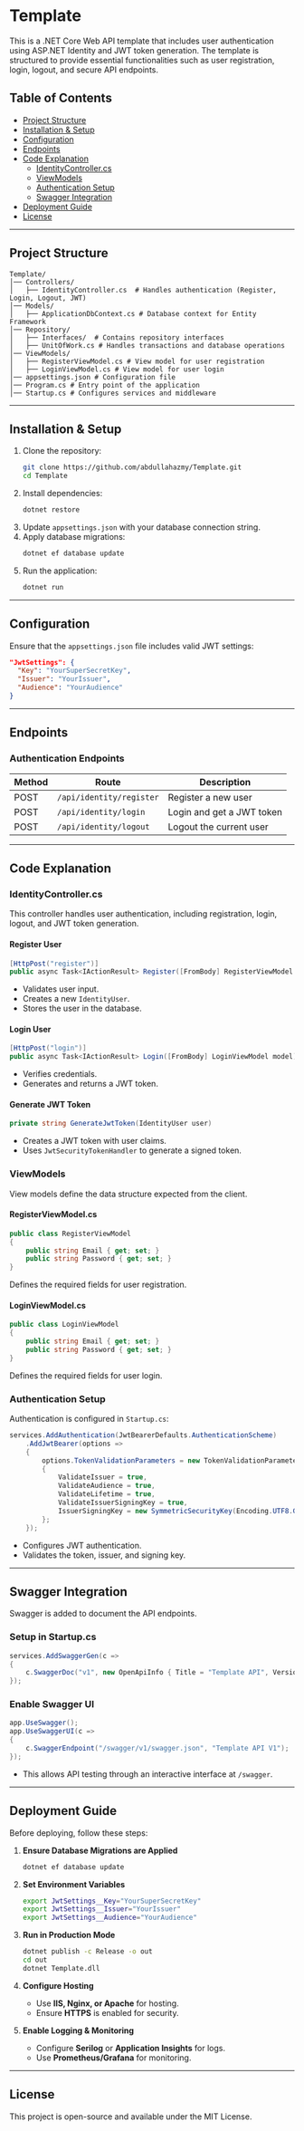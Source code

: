 # Template

This is a .NET Core Web API template that includes user authentication using ASP.NET Identity and JWT token generation. The template is structured to provide essential functionalities such as user registration, login, logout, and secure API endpoints.

## Table of Contents
- [Project Structure](#project-structure)
- [Installation & Setup](#installation--setup)
- [Configuration](#configuration)
- [Endpoints](#endpoints)
- [Code Explanation](#code-explanation)
  - [IdentityController.cs](#identitycontrollercs)
  - [ViewModels](#viewmodels)
  - [Authentication Setup](#authentication-setup)
  - [Swagger Integration](#swagger-integration)
- [Deployment Guide](#deployment-guide)
- [License](#license)

---

## Project Structure
```
Template/
│── Controllers/
│   ├── IdentityController.cs  # Handles authentication (Register, Login, Logout, JWT)
│── Models/
│   ├── ApplicationDbContext.cs # Database context for Entity Framework
│── Repository/
│   ├── Interfaces/  # Contains repository interfaces
│   ├── UnitOfWork.cs # Handles transactions and database operations
│── ViewModels/
│   ├── RegisterViewModel.cs # View model for user registration
│   ├── LoginViewModel.cs # View model for user login
│── appsettings.json # Configuration file
│── Program.cs # Entry point of the application
│── Startup.cs # Configures services and middleware
```

---

## Installation & Setup

1. Clone the repository:
   ```sh
   git clone https://github.com/abdullahazmy/Template.git
   cd Template
   ```
2. Install dependencies:
   ```sh
   dotnet restore
   ```
3. Update `appsettings.json` with your database connection string.
4. Apply database migrations:
   ```sh
   dotnet ef database update
   ```
5. Run the application:
   ```sh
   dotnet run
   ```

---

## Configuration

Ensure that the `appsettings.json` file includes valid JWT settings:
```json
"JwtSettings": {
  "Key": "YourSuperSecretKey",
  "Issuer": "YourIssuer",
  "Audience": "YourAudience"
}
```

---

## Endpoints

### Authentication Endpoints
| Method | Route           | Description          |
|--------|---------------|----------------------|
| POST   | `/api/identity/register` | Register a new user |
| POST   | `/api/identity/login`    | Login and get a JWT token |
| POST   | `/api/identity/logout`   | Logout the current user |

---

## Code Explanation

### IdentityController.cs
This controller handles user authentication, including registration, login, logout, and JWT token generation.

#### **Register User**
```csharp
[HttpPost("register")]
public async Task<IActionResult> Register([FromBody] RegisterViewModel model)
```
- Validates user input.
- Creates a new `IdentityUser`.
- Stores the user in the database.

#### **Login User**
```csharp
[HttpPost("login")]
public async Task<IActionResult> Login([FromBody] LoginViewModel model)
```
- Verifies credentials.
- Generates and returns a JWT token.

#### **Generate JWT Token**
```csharp
private string GenerateJwtToken(IdentityUser user)
```
- Creates a JWT token with user claims.
- Uses `JwtSecurityTokenHandler` to generate a signed token.

### ViewModels
View models define the data structure expected from the client.

#### RegisterViewModel.cs
```csharp
public class RegisterViewModel
{
    public string Email { get; set; }
    public string Password { get; set; }
}
```
Defines the required fields for user registration.

#### LoginViewModel.cs
```csharp
public class LoginViewModel
{
    public string Email { get; set; }
    public string Password { get; set; }
}
```
Defines the required fields for user login.

### Authentication Setup
Authentication is configured in `Startup.cs`:
```csharp
services.AddAuthentication(JwtBearerDefaults.AuthenticationScheme)
    .AddJwtBearer(options =>
    {
        options.TokenValidationParameters = new TokenValidationParameters
        {
            ValidateIssuer = true,
            ValidateAudience = true,
            ValidateLifetime = true,
            ValidateIssuerSigningKey = true,
            IssuerSigningKey = new SymmetricSecurityKey(Encoding.UTF8.GetBytes(Configuration["JwtSettings:Key"]))
        };
    });
```
- Configures JWT authentication.
- Validates the token, issuer, and signing key.

---

## Swagger Integration
Swagger is added to document the API endpoints.

### **Setup in Startup.cs**
```csharp
services.AddSwaggerGen(c =>
{
    c.SwaggerDoc("v1", new OpenApiInfo { Title = "Template API", Version = "v1" });
});
```

### **Enable Swagger UI**
```csharp
app.UseSwagger();
app.UseSwaggerUI(c =>
{
    c.SwaggerEndpoint("/swagger/v1/swagger.json", "Template API V1");
});
```
- This allows API testing through an interactive interface at `/swagger`.

---

## Deployment Guide
Before deploying, follow these steps:

1. **Ensure Database Migrations are Applied**
   ```sh
   dotnet ef database update
   ```

2. **Set Environment Variables**
   ```sh
   export JwtSettings__Key="YourSuperSecretKey"
   export JwtSettings__Issuer="YourIssuer"
   export JwtSettings__Audience="YourAudience"
   ```

3. **Run in Production Mode**
   ```sh
   dotnet publish -c Release -o out
   cd out
   dotnet Template.dll
   ```

4. **Configure Hosting**
   - Use **IIS, Nginx, or Apache** for hosting.
   - Ensure **HTTPS** is enabled for security.

5. **Enable Logging & Monitoring**
   - Configure **Serilog** or **Application Insights** for logs.
   - Use **Prometheus/Grafana** for monitoring.

---

## License
This project is open-source and available under the MIT License.

